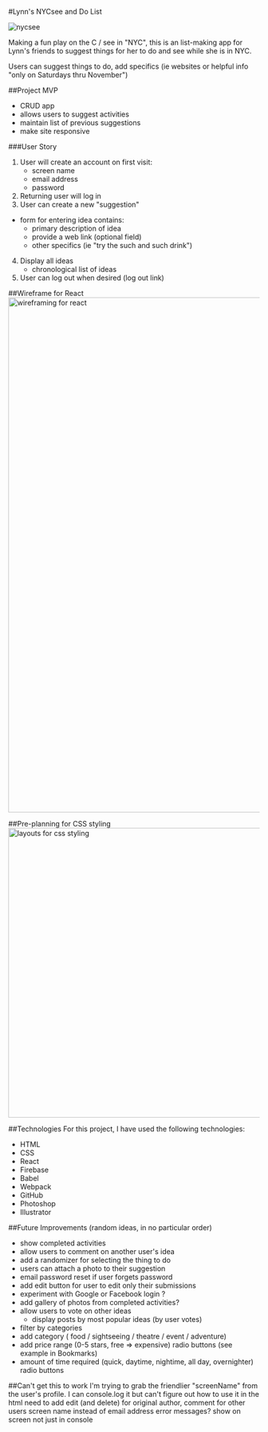 #Lynn's NYCsee and Do List

![nycsee](https://cloud.githubusercontent.com/assets/11340887/18846339/69be9c18-83f3-11e6-92b3-dd7e8b2684eb.jpg "NYCsee home page")

Making a fun play on the C / see in "NYC", this is an list-making app for Lynn's friends to suggest things for her to do and see while she is in NYC.

Users can suggest things to do, add specifics (ie websites or helpful info "only on Saturdays thru November")

##Project MVP
- CRUD app 
- allows users to suggest activities
- maintain list of previous suggestions
- make site responsive

###User Story
1. User will create an account on first visit:
    * screen name
    * email address 
    * password
2. Returning user will log in
3. User can create a new "suggestion" 
  * form for entering idea contains:
    * primary description of idea
    * provide a web link (optional field)
    * other specifics (ie "try the such and such drink")
4. Display all ideas
    * chronological list of ideas  
5. User can log out when desired (log out link)

##Wireframe for React
<img width="1033" alt="wireframing for react" src="https://cloud.githubusercontent.com/assets/11340887/18856597/1d8b33ce-842a-11e6-8e14-d360f2fa2147.png">

##Pre-planning for CSS styling
<img width="581" alt="layouts for css styling" src="https://cloud.githubusercontent.com/assets/11340887/18856596/1d8afb5c-842a-11e6-9479-6ccbf91a270c.png">

##Technologies
For this project, I have used the following technologies:
- HTML
- CSS
- React
- Firebase
- Babel
- Webpack
- GitHub
- Photoshop 
- Illustrator


##Future Improvements (random ideas, in no particular order)
- show completed activities
- allow users to comment on another user's idea
- add a randomizer for selecting the thing to do 
- users can attach a photo to their suggestion
- email password reset if user forgets password
- add edit button for user to edit only their submissions
- experiment with Google or Facebook login ?
- add gallery of photos from completed activities?
- allow users to vote on other ideas
    * display posts by most popular ideas (by user votes)
- filter by categories
- add category ( food / sightseeing / theatre / event / adventure) 
- add price range (0-5 stars, free => expensive) radio buttons (see example in Bookmarks)
- amount of time required (quick, daytime, nightime, all day, overnighter) radio buttons

##Can't get this to work
I'm trying to grab the friendlier "screenName" from the user's profile.
I can console.log it but can't figure out how to use it in the html
need to add edit (and delete) for original author, comment for other users
screen name instead of email address
error messages? show on screen not just in console

